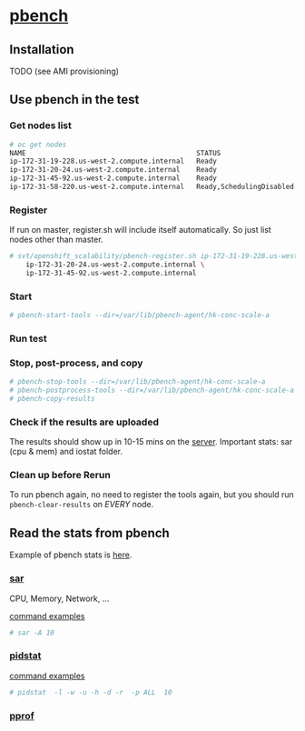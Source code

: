 # [pbench](https://github.com/distributed-system-analysis/pbench)

## Installation
TODO (see AMI provisioning)

## Use pbench in the test

### Get nodes list

```sh
# oc get nodes
NAME                                          STATUS                     AGE       VERSION
ip-172-31-19-228.us-west-2.compute.internal   Ready                      9m        v1.6.1+5115d708d7
ip-172-31-20-24.us-west-2.compute.internal    Ready                      9m        v1.6.1+5115d708d7
ip-172-31-45-92.us-west-2.compute.internal    Ready                      9m        v1.6.1+5115d708d7
ip-172-31-58-220.us-west-2.compute.internal   Ready,SchedulingDisabled   9m        v1.6.1+5115d708d7
```

### Register
If run on master, register.sh will include itself automatically. So just list nodes other than master.

```sh
# svt/openshift_scalability/pbench-register.sh ip-172-31-19-228.us-west-2.compute.internal \
    ip-172-31-20-24.us-west-2.compute.internal \
    ip-172-31-45-92.us-west-2.compute.internal
```

### Start

```sh
# pbench-start-tools --dir=/var/lib/pbench-agent/hk-conc-scale-a
```

### Run test

### Stop, post-process, and copy

```sh
# pbench-stop-tools --dir=/var/lib/pbench-agent/hk-conc-scale-a
# pbench-postprocess-tools --dir=/var/lib/pbench-agent/hk-conc-scale-a
# pbench-copy-results
```

### Check if the results are uploaded

The results should show up in 10-15 mins on the [server](http://pbench.perf.lab.eng.bos.redhat.com/results/).
Important stats: sar (cpu & mem) and iostat folder.

### Clean up before Rerun
To run pbench again, no need to register the tools again, but you should run <code>pbench-clear-results</code> on _EVERY_ node.

## Read the stats from pbench

Example of pbench stats is [here](http://pbench.perf.lab.eng.bos.redhat.com/results/EC2::ip-172-31-58-220/).

### [sar](https://linux.die.net/man/1/sar)

CPU, Memory, Network, ...

[command examples](https://www.ibm.com/support/knowledgecenter/en/ssw_aix_61/com.ibm.aix.cmds5/sar.htm)

```sh
# sar -A 10
```

### [pidstat](https://linux.die.net/man/1/pidstat)

[command examples](http://www.thegeekstuff.com/2014/11/pidstat-examples/)

```sh
# pidstat  -l -w -u -h -d -r  -p ALL  10
```

### [pprof](https://github.com/google/pprof)
